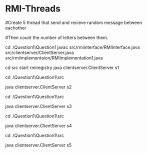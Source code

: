 # RMI-Threads

#Create 5 thread that send and recieve random message between eachother

#Then count the number of letters between them.

cd .\Question1\Question1
javac src/rmiinterface/RMIInterface.java src/clientserver/ClientServer.java src/rmiimplementaion/RMIImplementation1.java

cd src
start rmiregistry
java clientserver.ClientServer s1


cd .\Question1\Question1\src

java clientserver.ClientServer s2

cd .\Question1\Question1\src

java clientserver.ClientServer s3

cd .\Question1\Question1\src

java clientserver.ClientServer s4

cd .\Question1\Question1\src

java clientserver.ClientServer s5
